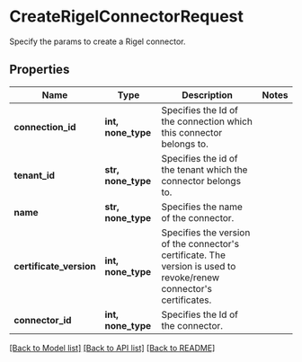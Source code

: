 # CreateRigelConnectorRequest

Specify the params to create a Rigel connector.

## Properties
Name | Type | Description | Notes
------------ | ------------- | ------------- | -------------
**connection_id** | **int, none_type** | Specifies the Id of the connection which this connector belongs to. | 
**tenant_id** | **str, none_type** | Specifies the id of the tenant which the connector belongs to. | 
**name** | **str, none_type** | Specifies the name of the connector. | 
**certificate_version** | **int, none_type** | Specifies the version of the connector&#39;s certificate. The version is used to revoke/renew connector&#39;s certificates. | 
**connector_id** | **int, none_type** | Specifies the Id of the connector. | 

[[Back to Model list]](../README.md#documentation-for-models) [[Back to API list]](../README.md#documentation-for-api-endpoints) [[Back to README]](../README.md)


